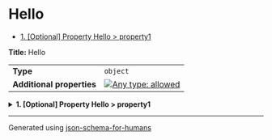 # Hello

- [1. [Optional] Property Hello > property1](#property1)

**Title:** Hello

|                           |                                                                                                                                   |
| ------------------------- | --------------------------------------------------------------------------------------------------------------------------------- |
| **Type**                  | `object`                                                                                                                          |
| **Additional properties** | [![Any type: allowed](https://img.shields.io/badge/Any%20type-allowed-green)](# "Additional Properties of any type are allowed.") |

<details>
<summary><strong> <a name="property1"></a>1. [Optional] Property Hello > property1</strong>  

</summary>
<blockquote>

|          |          |
| -------- | -------- |
| **Type** | `string` |

**Description:** Line1
Line2

</blockquote>
</details>

----------------------------------------------------------------------------------------------------------------------------
Generated using [json-schema-for-humans](https://github.com/coveooss/json-schema-for-humans)